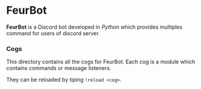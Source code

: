 # FeurBot

**FeurBot** is a Discord bot developed in *Python* which provides multiples command for users of discord server.

### Cogs

This directory contains all the cogs for FeurBot.
Each cog is a module which contains commands or message listeners.

They can be reloaded by tiping `!reload <cog>`.
